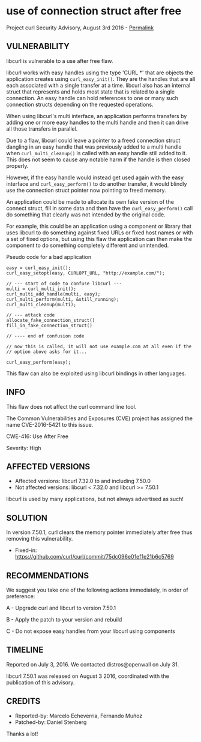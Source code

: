 use of connection struct after free
===================================

Project curl Security Advisory, August 3rd 2016 -
[Permalink](https://curl.se/docs/CVE-2016-5421.html)

VULNERABILITY
-------------

libcurl is vulnerable to a use after free flaw.

libcurl works with easy handles using the type 'CURL *' that are objects the
application creates using `curl_easy_init()`. They are the handles that are all
each associated with a single transfer at a time. libcurl also has an internal
struct that represents and holds most state that is related to a single
connection. An easy handle can hold references to one or many such connection
structs depending on the requested operations.

When using libcurl's multi interface, an application performs transfers by
adding one or more easy handles to the multi handle and then it can drive all
those transfers in parallel.

Due to a flaw, libcurl could leave a pointer to a freed connection struct
dangling in an easy handle that was previously added to a multi handle when
`curl_multi_cleanup()` is called with an easy handle still added to it. This
does not seem to cause any notable harm if the handle is then closed properly.

However, if the easy handle would instead get used again with the easy
interface and `curl_easy_perform()` to do another transfer, it would blindly
use the connection struct pointer now pointing to freed memory.

An application could be made to allocate its own fake version of the connect
struct, fill in some data and then have the `curl_easy_perform()` call do
something that clearly was not intended by the original code.

For example, this could be an application using a component or library that
uses libcurl to do something against fixed URLs or fixed host names or with a
set of fixed options, but using this flaw the application can then make the
component to do something completely different and unintended.

Pseudo code for a bad application

    easy = curl_easy_init();
    curl_easy_setopt(easy, CURLOPT_URL, "http://example.com/");

    // --- start of code to confuse libcurl ---
    multi = curl_multi_init();
    curl_multi_add_handle(multi, easy);
    curl_multi_perform(multi, &still_running);
    curl_multi_cleanup(multi);

    // --- attack code
    allocate_fake_connection_struct()
    fill_in_fake_connection_struct()

    // ---- end of confusion code

    // now this is called, it will not use example.com at all even if the
    // option above asks for it...

    curl_easy_perform(easy);

This flaw can also be exploited using libcurl bindings in other languages.

INFO
----

This flaw does not affect the curl command line tool.

The Common Vulnerabilities and Exposures (CVE) project has assigned the name
CVE-2016-5421 to this issue.

CWE-416: Use After Free

Severity: High

AFFECTED VERSIONS
-----------------

- Affected versions: libcurl 7.32.0 to and including 7.50.0
- Not affected versions: libcurl < 7.32.0 and libcurl >= 7.50.1

libcurl is used by many applications, but not always advertised as such!

SOLUTION
------------

In version 7.50.1, curl clears the memory pointer immediately after free thus
removing this vulnerability.

- Fixed-in: https://github.com/curl/curl/commit/75dc096e01ef1e21b6c5769

RECOMMENDATIONS
---------------

We suggest you take one of the following actions immediately, in order of
preference:

 A - Upgrade curl and libcurl to version 7.50.1

 B - Apply the patch to your version and rebuild

 C - Do not expose easy handles from your libcurl using components

TIMELINE
---------

Reported on July 3, 2016. We contacted distros@openwall on July 31.

libcurl 7.50.1 was released on August 3 2016, coordinated with the publication
of this advisory.

CREDITS
-------

- Reported-by: Marcelo Echeverria, Fernando Muñoz
- Patched-by: Daniel Stenberg

Thanks a lot!

